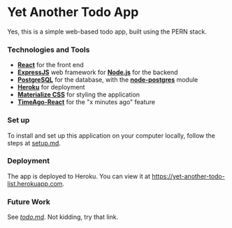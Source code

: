 # Yet Another Todo App
Yes, this is a simple web-based todo app, built using the PERN stack.

### Technologies and Tools
* [__React__](https://reactjs.org/) for the front end
* [__ExpressJS__](https://expressjs.com/) web framework for [__Node.js__](https://nodejs.org/) for the backend
* [__PostgreSQL__](https://www.postgresql.org/) for the database, with the [__node-postgres__](https://node-postgres.com/) module
* [__Heroku__](https://www.heroku.com/) for deployment
* [__Materialize CSS__](https://materializecss.com/) for styling the application
* [__TimeAgo-React__](https://github.com/hustcc/timeago-react) for the "x minutes ago" feature

### Set up
To install and set up this application on your computer locally, follow the steps at [setup.md](setup.md).


### Deployment
The app is deployed to Heroku. You can view it at https://yet-another-todo-list.herokuapp.com. 

### Future Work
See [_todo.md_](todo.md). Not kidding, try that link.
